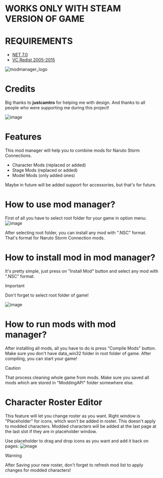 # WORKS ONLY WITH STEAM VERSION OF GAME

# REQUIREMENTS
- [NET 7.0](https://dotnet.microsoft.com/en-us/download/dotnet/7.0)  
- [VC Redist 2005-2015](https://learn.microsoft.com/en-us/cpp/windows/latest-supported-vc-redist?view=msvc-170)

![modmanager_logo](https://github.com/TheLeonX/NSC-ModManager/assets/92672927/4530b8cf-f540-4e52-a68e-082a46b01652)
# Credits
Big thanks to **justcamtro** for helping me with design.
And thanks to all people who were supporting me during this project!


![image](https://github.com/TheLeonX/NSC-ModManager/assets/92672927/84ce33d9-af2f-40b2-8190-e5206bc0584d)

# Features
This mod manager will help you to combine mods for Naruto Storm Connections.
- Character Mods (replaced or added)
- Stage Mods (replaced or added)
- Model Mods (only added ones)

Maybe in future will be added support for accessories, but that's for future.

# How to use mod manager?
First of all you have to select root folder for your game in option menu:
![image](https://github.com/TheLeonX/NSC-ModManager/assets/92672927/d2047599-25f7-4373-8e33-e87d9301da35)

After selecting root folder, you can install any mod with ".NSC" format. That's format for Naruto Storm Connection mods.

# How to install mod in mod manager?
It's pretty simple, just press on "Install Mod" button and select any mod with ".NSC" format.
> [!IMPORTANT]
> Don't forget to select root folder of game!

![image](https://github.com/TheLeonX/NSC-ModManager/assets/92672927/d59ad372-d949-4754-9a39-9fee8ffbbf71)

# How to run mods with mod manager?
After installing all mods, all you have to do is press "Compile Mods" button. Make sure you don't have data_win32 folder in root folder of game.
After compiling, you can start your game!
> [!CAUTION]
> That process cleaning whole game from mods. Make sure you saved all mods which are stored in "ModdingAPI" folder somewhere else.

# Character Roster Editor
This feature will let you change roster as you want. Right window is "Placeholder" for icons, which won't be added in roster. 
This doesn't apply to modded characters. Modded characters will be added at the last page at the last slot if they are in placeholder window.

Use placeholder to drag and drop icons as you want and add it back on pages:
![image](https://github.com/TheLeonX/NSC-ModManager/assets/92672927/a2de356c-de0e-4369-9072-1a422f6b1663)
> [!WARNING]
> After Saving your new roster, don't forget to refresh mod list to apply changes for modded characters!


